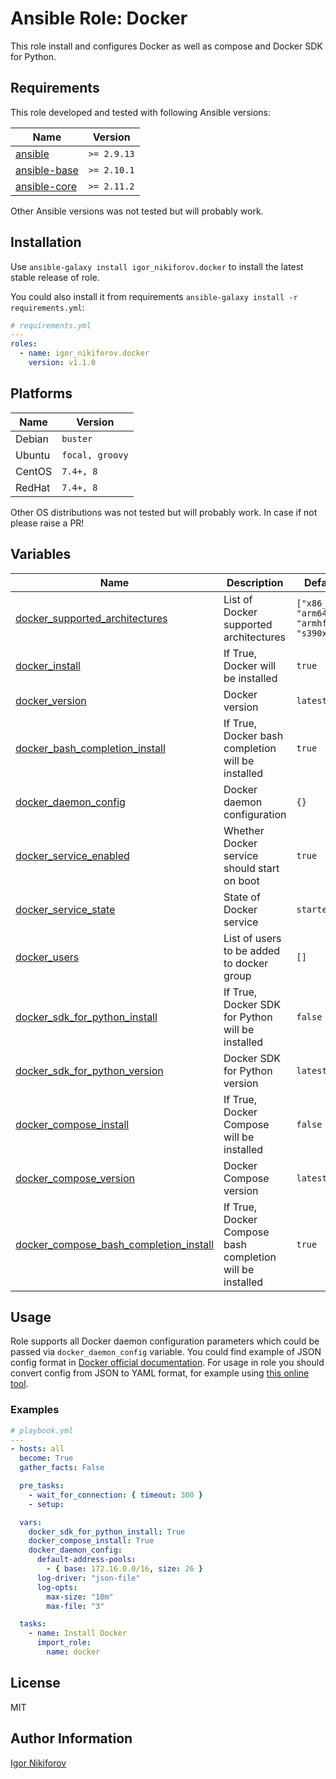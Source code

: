 # Ansible Role: Docker

This role install and configures Docker as well as compose and Docker SDK for Python.

## Requirements

This role developed and tested with following Ansible versions:

| Name                                                   | Version         |
|--------------------------------------------------------|-----------------|
| [ansible](https://pypi.org/project/ansible-base/)      | ```>= 2.9.13``` |
| [ansible-base](https://pypi.org/project/ansible-base/) | ```>= 2.10.1``` |
| [ansible-core](https://pypi.org/project/ansible-core/) | ```>= 2.11.2``` |

Other Ansible versions was not tested but will probably work.

## Installation

Use ```ansible-galaxy install igor_nikiforov.docker``` to install the latest stable release of role.

You could also install it from requirements ```ansible-galaxy install -r requirements.yml```:

```yaml
# requirements.yml
---
roles:
  - name: igor_nikiforov.docker
    version: v1.1.0
```

## Platforms

| Name   | Version             |
|--------|---------------------|
| Debian | ```buster```        |
| Ubuntu | ```focal, groovy``` |
| CentOS | ```7.4+, 8```       |
| RedHat | ```7.4+, 8```       |

Other OS distributions was not tested but will probably work. In case if not please raise a PR!

## Variables

| Name                                                                                                                                              | Description                                               | Default                                 |
|---------------------------------------------------------------------------------------------------------------------------------------------------|-----------------------------------------------------------|-----------------------------------------|
| <a name="docker_supported_architectures"></a> [docker_supported_architectures](#variable\_docker_supported_architectures)                         | List of Docker supported architectures                    | `["x86_64", "arm64", "armhf", "s390x"]` |
| <a name="docker_install"></a> [docker_install](#variable\_docker_install)                                                                         | If True, Docker will be installed                         | `true`                                  |
| <a name="docker_version"></a> [docker_version](#variable\docker_version)                                                                          | Docker version                                            | `latest`                                |
| <a name="docker_bash_completion_install"></a> [docker_bash_completion_install](#variable\_docker_bash_completion_install)                         | If True, Docker bash completion will be installed         | `true`                                  |
| <a name="docker_daemon_config"></a> [docker_daemon_config](#variable\_docker_daemon_config)                                                       | Docker daemon configuration                               | `{}`                                    |
| <a name="docker_service_enabled"></a> [docker_service_enabled](#variable\_docker_service_enabled)                                                 | Whether Docker service should start on boot               | `true`                                  |
| <a name="docker_service_state"></a> [docker_service_state](#variable\_docker_service_state)                                                       | State of Docker service                                   | `started`                               |
| <a name="docker_users"></a> [docker_users](#variable\_docker_users)                                                                               | List of users to be added to docker group                 | `[]`                                    |
| <a name="docker_sdk_for_python_install"></a> [docker_sdk_for_python_install](#variable\_docker_sdk_for_python_install)                            | If True, Docker SDK for Python will be installed          | `false`                                 |
| <a name="docker_sdk_for_python_version"></a> [docker_sdk_for_python_version](#variable\_docker_sdk_for_python_version)                            | Docker SDK for Python version                             | `latest`                                |
| <a name="docker_compose_install"></a> [docker_compose_install](#variable\_docker_compose_install)                                                 | If True, Docker Compose will be installed                 | `false`                                 |
| <a name="docker_compose_version"></a> [docker_compose_version](#variable\_docker_compose_version)                                                 | Docker Compose version                                    | `latest`                                |
| <a name="docker_compose_bash_completion_install"></a> [docker_compose_bash_completion_install](#variable\_docker_compose_bash_completion_install) | If True, Docker Compose bash completion will be installed | `true`                                  |

## Usage

Role supports all Docker daemon configuration parameters which could be passed via ```docker_daemon_config``` variable. You could find example of JSON config format in [Docker official documentation](https://docs.docker.com/engine/reference/commandline/dockerd/#daemon-configuration-file). For usage in role you should convert config from JSON to YAML format, for example using [this online tool](https://www.json2yaml.com/).

### Examples

```yaml
# playbook.yml
---
- hosts: all
  become: True
  gather_facts: False

  pre_tasks:
    - wait_for_connection: { timeout: 300 }
    - setup:

  vars:
    docker_sdk_for_python_install: True
    docker_compose_install: True
    docker_daemon_config:
      default-address-pools:
        - { base: 172.16.0.0/16, size: 26 }
      log-driver: "json-file"
      log-opts:
        max-size: "10m"
        max-file: "3"

  tasks:
    - name: Install Docker
      import_role:
        name: docker
```

## License

MIT

## Author Information

[Igor Nikiforov](https://github.com/igor-nikiforov)
